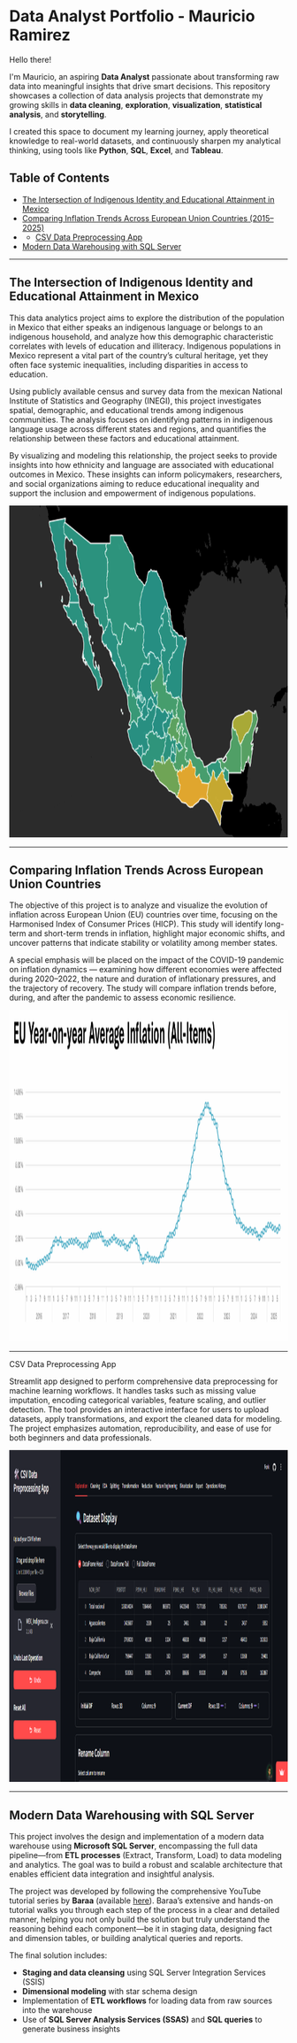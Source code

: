 # Data Analyst Portfolio - Mauricio Ramirez

Hello there!

I'm Mauricio, an aspiring **Data Analyst** passionate about transforming raw data into meaningful insights that drive smart decisions. 
This repository showcases a collection of data analysis projects that demonstrate my growing skills in **data cleaning**, **exploration**, **visualization**, **statistical analysis**, and **storytelling**.

I created this space to document my learning journey, apply theoretical knowledge to real-world datasets, and continuously sharpen my analytical thinking, using tools like **Python**, **SQL**, **Excel**, and **Tableau**.


## Table of Contents
- [The Intersection of Indigenous Identity and Educational Attainment in Mexico](#The-Intersection-of-Indigenous-Identity-and-Educational-Attainment-in-Mexico)
- [Comparing Inflation Trends Across European Union Countries (2015–2025)](#Comparing-Inflation-Trends-Across-European-Union-Countries)
- - [CSV Data Preprocessing App](#CSV-Data-Preprocessing-App)
- [Modern Data Warehousing with SQL Server](#Modern-Data-Warehousing-with-SQL-Server)


---
## The Intersection of Indigenous Identity and Educational Attainment in Mexico
This data analytics project aims to explore the distribution of the population in Mexico that either speaks an indigenous language or belongs to an indigenous household, and analyze how this demographic characteristic correlates with levels of education and illiteracy. Indigenous populations in Mexico represent a vital part of the country’s cultural heritage, yet they often face systemic inequalities, including disparities in access to education.

Using publicly available census and survey data from the mexican National Institute of Statistics and Geography (INEGI), this project investigates spatial, demographic, and educational trends among indigenous communities. The analysis focuses on identifying patterns in indigenous language usage across different states and regions, and quantifies the relationship between these factors and educational attainment.

By visualizing and modeling this relationship, the project seeks to provide insights into how ethnicity and language are associated with educational outcomes in Mexico. These insights can inform policymakers, researchers, and social organizations aiming to reduce educational inequality and support the inclusion and empowerment of indigenous populations.

<p align="center">
  <img src="https://github.com/Maurici-oh/data_analyst_portfolio/blob/1de38015fb8c6a088af97fa75dc650fd0aedadb8/indigenous_education_mexico/docs/img/map2.png" alt="alt text" width="700" height="600" />
</p>

---

## Comparing Inflation Trends Across European Union Countries

The objective of this project is to analyze and visualize the evolution of inflation across European Union (EU) countries over time, focusing on the Harmonised Index of Consumer Prices (HICP). This study will identify long-term and short-term trends in inflation, highlight major economic shifts, and uncover patterns that indicate stability or volatility among member states.​

A special emphasis will be placed on the impact of the COVID-19 pandemic on inflation dynamics — examining how different economies were affected during 2020–2022, the nature and duration of inflationary pressures, and the trajectory of recovery. The study will compare inflation trends before, during, and after the pandemic to assess economic resilience.

<p align="center">
<img src="https://github.com/Maurici-oh/data_analyst_portfolio/blob/09231b9f112d6ddc2008087ef40337ab67a016e4/eu_inflation_trends_analysis/img/chart01.png" alt="alt text" width="700" height="600" />
</p>

---
CSV Data Preprocessing App

Streamlit app designed to perform comprehensive data preprocessing for machine learning workflows. It handles tasks such as missing value imputation, encoding categorical variables, feature scaling, and outlier detection. The tool provides an interactive interface for users to upload datasets, apply transformations, and export the cleaned data for modeling. The project emphasizes automation, reproducibility, and ease of use for both beginners and data professionals.

<p align="center">
<img src="https://github.com/Maurici-oh/data_analyst_portfolio/blob/99b378ff7b96edb0dc2e35879d3a523822108cf3/csv_data_preprocessing_app/screenshots/preprocessing_app.png" alt="alt text" width="700" height="600">
</p>

---  
## Modern Data Warehousing with SQL Server
This project involves the design and implementation of a modern data warehouse using **Microsoft SQL Server**, encompassing the full data pipeline—from **ETL processes** (Extract, Transform, Load) to data modeling and analytics. The goal was to build a robust and scalable architecture that enables efficient data integration and insightful analysis.

The project was developed by following the comprehensive YouTube tutorial series by **Baraa** (available [here](https://www.youtube.com/watch?v=9GVqKuTVANE&list=PLNcg_FV9n7qZ4Ym8ZriYT6WF8TaC2e_R7&index=4)). Baraa’s extensive and hands-on tutorial walks you through each step of the process in a clear and detailed manner, helping you not only build the solution but truly understand the reasoning behind each component—be it in staging data, designing fact and dimension tables, or building analytical queries and reports.

The final solution includes:  
* **Staging and data cleansing** using SQL Server Integration Services (SSIS)
* **Dimensional modeling** with star schema design
* Implementation of **ETL workflows** for loading data from raw sources into the warehouse
* Use of **SQL Server Analysis Services (SSAS)** and **SQL queries** to generate business insights

